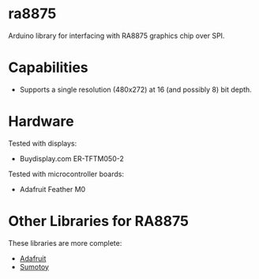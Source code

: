 # ra8875

Arduino library for interfacing with RA8875 graphics chip over SPI.

# Capabilities

* Supports a single resolution (480x272) at 16 (and possibly 8) bit depth.

# Hardware

Tested with displays:

* Buydisplay.com ER-TFTM050-2

Tested with microcontroller boards:

* Adafruit Feather M0

# Other Libraries for RA8875

These libraries are more complete:

* [Adafruit](https://github.com/adafruit/Adafruit_RA8875)
* [Sumotoy](https://github.com/sumotoy/RA8875)
